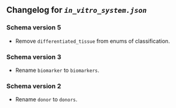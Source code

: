 ## Changelog for *`in_vitro_system.json`*

### Schema version 5

* Remove `differentiated_tissue` from enums of classification.

### Schema version 3

* Rename `biomarker` to `biomarkers`.

### Schema version 2

* Rename `donor` to `donors`.
